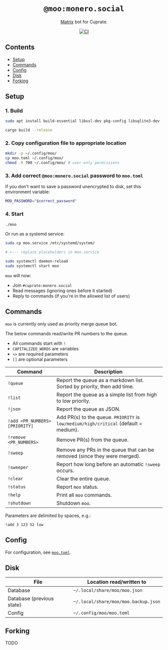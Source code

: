 <div align="center">

# `@moo:monero.social`

[Matrix](https://matrix.org) bot for Cuprate.

[![CI](https://github.com/Cuprate/moo/actions/workflows/ci.yml/badge.svg)](https://github.com/Cuprate/moo/actions/workflows/ci.yml)

</div>

## Contents
- [Setup](#setup)
- [Commands](#commands)
- [Config](#config)
- [Disk](#disk)
- [Forking](#forking)

## Setup
### 1. Build
```bash
sudo apt install build-essential libssl-dev pkg-config libsqlite3-dev
```

```bash
cargo build --release
```

### 2. Copy configuration file to appropriate location
```bash
mkdir -p ~/.config/moo/
cp moo.toml ~/.config/moo/
chmod -R 700 ~/.config/moo/ # user-only permissions
```

### 3. Add correct `@moo:monero.social` password to `moo.toml`
If you don't want to save a password unencrypted to disk, set this environment variable:
```bash
MOO_PASSWORD="$correct_password"
```

### 4. Start
```bash
./moo
```

Or run as a systemd service:
```bash
sudo cp moo.service /etc/systemd/system/

# >--- replace placeholders in moo.service

sudo systemctl daemon-reload
sudo systemctl start moo
```

`moo` will now:
- Join `#cuprate:monero.social`
- Read messages (ignoring ones before it started)
- Reply to commands (if you're in the allowed list of users)

## Commands
`moo` is currently only used as priority merge queue bot.

The below commands read/write PR numbers to the queue.

- All commands start with `!`
- `CAPITALIZED_WORDS` are variables
- `<>` are required parameters
- `[]` are optional parameters

| Command                        | Description |
|--------------------------------|-------------|
| `!queue`                       | Report the queue as a markdown list. Sorted by priority, then add time.
| `!list`                        | Report the queue as a simple list from high to low priority.
| `!json`                        | Report the queue as JSON.
| `!add <PR_NUMBERS> [PRIORITY]` | Add PR(s) to the queue. `PRIORITY` is `low/medium/high/critical` (default = medium).
| `!remove <PR_NUMBERS>`         | Remove PR(s) from the queue.
| `!sweep`                       | Remove any PRs in the queue that can be removed (since they were merged).
| `!sweeper`                     | Report how long before an automatic `!sweep` occurs.
| `!clear`                       | Clear the entire queue.
| `!status`                      | Report `moo` status.
| `!help`                        | Print all `moo` commands.
| `!shutdown`                    | Shutdown `moo`.

Parameters are delimited by spaces, e.g.:
```
!add 3 123 52 low
```

## Config
For configuration, see [`moo.toml`](moo.toml).

## Disk
| File                      | Location read/written to |
|---------------------------|--------------------------|
| Database                  | `~/.local/share/moo/moo.json`
| Database (previous state) | `~/.local/share/moo/moo.backup.json`
| Config                    | `~/.config/moo/moo.toml`

## Forking
TODO